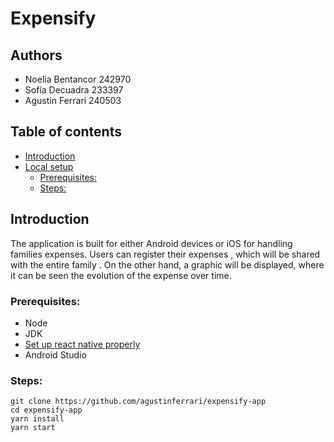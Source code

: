 # Expensify

## Authors
- Noelia Bentancor 242970
- Sofía Decuadra 233397
- Agustin Ferrari 240503

## Table of contents
- [Introduction](#introduction)
- [Local setup](#local-setup)
  - [Prerequisites:](#prerequisites)
  - [Steps:](#steps)
## Introduction

The application is built for either Android devices or iOS for handling families expenses. 
Users can register their expenses , which will be shared with the entire family . On the other hand, a graphic will be displayed, where it can be seen the evolution of the expense over time.

### Prerequisites:
- Node
- JDK
- [Set up react native properly](https://reactnative.dev/docs/environment-setup)
- Android Studio

### Steps:
```
git clone https://github.com/agustinferrari/expensify-app
cd expensify-app
yarn install
yarn start
```

